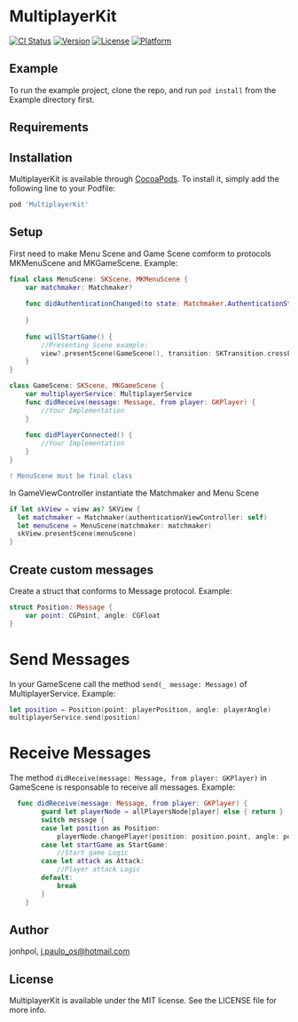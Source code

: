 # MultiplayerKit

[![CI Status](https://img.shields.io/travis/jonhpol/MultiplayerKit.svg?style=flat)](https://travis-ci.org/jonhpol/MultiplayerKit)
[![Version](https://img.shields.io/cocoapods/v/MultiplayerKit.svg?style=flat)](https://cocoapods.org/pods/MultiplayerKit)
[![License](https://img.shields.io/cocoapods/l/MultiplayerKit.svg?style=flat)](https://cocoapods.org/pods/MultiplayerKit)
[![Platform](https://img.shields.io/cocoapods/p/MultiplayerKit.svg?style=flat)](https://cocoapods.org/pods/MultiplayerKit)

## Example

To run the example project, clone the repo, and run `pod install` from the Example directory first.

## Requirements

## Installation

MultiplayerKit is available through [CocoaPods](https://cocoapods.org). To install
it, simply add the following line to your Podfile:

```ruby
pod 'MultiplayerKit'
```
## Setup
First need to make Menu Scene and Game Scene comform to protocols MKMenuScene and MKGameScene. Example:

```swift
final class MenuScene: SKScene, MKMenuScene {
    var matchmaker: Matchmaker?
    
    func didAuthenticationChanged(to state: Matchmaker.AuthenticationState) {
        
    }
    
    func willStartGame() {
        //Presenting Scene example:
        view?.presentScene(GameScene(), transition: SKTransition.crossFade(withDuration: 1.0))
    }
}

class GameScene: SKScene, MKGameScene {
    var multiplayerService: MultiplayerService 
    func didReceive(message: Message, from player: GKPlayer) {
        //Your Implementation
    }
    
    func didPlayerConnected() {
        //Your Implementation
    }
}
```
```diff
! MenuScene must be final class
```

In GameViewController instantiate the Matchmaker and Menu Scene

```swift
if let skView = view as? SKView {
  let matchmaker = Matchmaker(authenticationViewController: self)
  let menuScene = MenuScene(matchmaker: matchmaker)
  skView.presentScene(menuScene)
}
```

## Create custom messages

Create a struct that conforms to Message protocol. Example:

```swift
struct Position: Message {
    var point: CGPoint, angle: CGFloat
}
```

# Send Messages

In your GameScene call the method `send(_ message: Message)` of MultiplayerService. Example:

```swift
let position = Position(point: playerPosition, angle: playerAngle)
multiplayerService.send(position)
```

# Receive Messages

The method `didReceive(message: Message, from player: GKPlayer)` in GameScene is responsable to receive all messages. Example:

```swift
  func didReceive(message: Message, from player: GKPlayer) {
        guard let playerNode = allPlayersNode[player] else { return }
        switch message {
        case let position as Position:
            playerNode.changePlayer(position: position.point, angle: position.angle)
        case let startGame as StartGame:
            //Start game Logic
        case let attack as Attack:
            //Player attack Logic
        default:
            break
        }
    }
```

## Author

jonhpol, j.paulo_os@hotmail.com

## License

MultiplayerKit is available under the MIT license. See the LICENSE file for more info.
